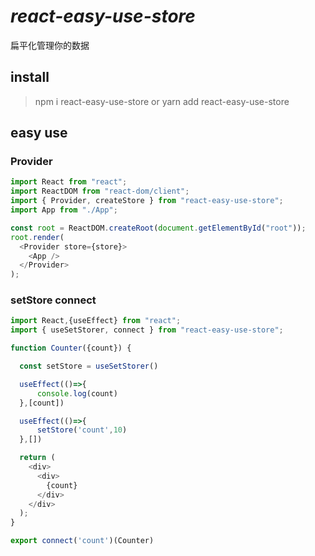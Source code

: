 # _react-easy-use-store_

扁平化管理你的数据

## install

> npm i react-easy-use-store or yarn add react-easy-use-store

## easy use

### Provider

```js
import React from "react";
import ReactDOM from "react-dom/client";
import { Provider, createStore } from "react-easy-use-store";
import App from "./App";

const root = ReactDOM.createRoot(document.getElementById("root"));
root.render(
  <Provider store={store}>
    <App />
  </Provider>
);
```

### setStore connect

```js
import React,{useEffect} from "react";
import { useSetStorer, connect } from "react-easy-use-store";

function Counter({count}) {

  const setStore = useSetStorer()

  useEffect(()=>{
      console.log(count)
  },[count])

  useEffect(()=>{
      setStore('count',10)
  },[])

  return (
    <div>
      <div>
        {count}
      </div>
    </div>
  );
}

export connect('count')(Counter)
```
